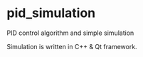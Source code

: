 # pid_simulation
PID control algorithm and simple simulation

Simulation is written in C++ & Qt framework.
